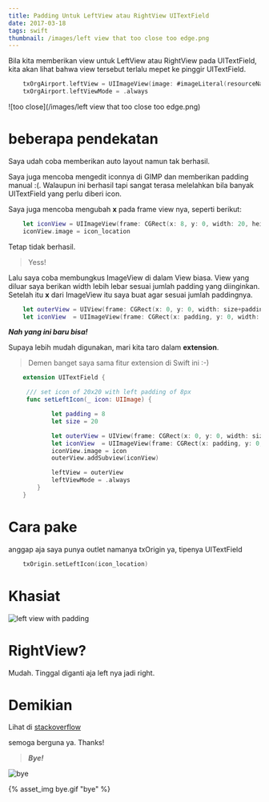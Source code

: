 ```yaml
---
title: Padding Untuk LeftView atau RightView UITextField
date: 2017-03-18
tags: swift
thumbnail: /images/left view that too close too edge.png
---
```


Bila kita memberikan view untuk LeftView atau RightView pada UITextField, kita akan lihat bahwa view tersebut terlalu mepet ke pinggir UITextField.

``` swift
	txOrgAirport.leftView = UIImageView(image: #imageLiteral(resourceName: "icon_location"))
	txOrgAirport.leftViewMode = .always
````

![too close](/images/left view that too close too edge.png)

# beberapa pendekatan
Saya udah coba memberikan auto layout namun tak berhasil.

Saya juga mencoba mengedit iconnya di GIMP dan memberikan padding manual :(. Walaupun ini berhasil tapi sangat terasa melelahkan bila banyak UITextField yang perlu diberi icon.

Saya juga mencoba mengubah **x** pada frame view nya, seperti berikut:

``` swift
	let iconView = UIImageView(frame: CGRect(x: 8, y: 0, width: 20, height: 20))
	iconView.image = icon_location
````

Tetap tidak berhasil.
> Yess!

Lalu saya coba membungkus ImageView di dalam View biasa. View yang diluar saya berikan width lebih lebar sesuai jumlah padding yang diinginkan. Setelah itu **x** dari ImageView itu saya buat agar sesuai jumlah paddingnya.

``` swift
	let outerView = UIView(frame: CGRect(x: 0, y: 0, width: size+padding, height: size) )
	let iconView  = UIImageView(frame: CGRect(x: padding, y: 0, width: size, height: size))
````

***Nah yang ini baru bisa!***

Supaya lebih mudah digunakan, mari kita taro dalam **extension**.
> Demen banget saya sama fitur extension di Swift ini :-)

``` swift
	extension UITextField {

	 /// set icon of 20x20 with left padding of 8px
	 func setLeftIcon(_ icon: UIImage) {

			let padding = 8
			let size = 20

			let outerView = UIView(frame: CGRect(x: 0, y: 0, width: size+padding, height: size) )
			let iconView  = UIImageView(frame: CGRect(x: padding, y: 0, width: size, height: size))
			iconView.image = icon
			outerView.addSubview(iconView)

			leftView = outerView
			leftViewMode = .always  
		}
	}
```


# Cara pake
anggap aja saya punya outlet namanya txOrigin ya, tipenya UITextField

``` swift
	txOrigin.setLeftIcon(icon_location)
````

# Khasiat
![left view with padding](https://i.stack.imgur.com/3mAqr.png)

# RightView?
Mudah. Tinggal diganti aja left nya jadi right.



# Demikian
Lihat di    [stackoverflow ](http://stackoverflow.com/questions/32525006/how-to-get-left-padding-on-uitextfield-leftview-image/42849074#42849074)

semoga berguna ya. Thanks!

> ***Bye!***

![bye](/images/bye.gif)

{% asset_img bye.gif "bye" %}
